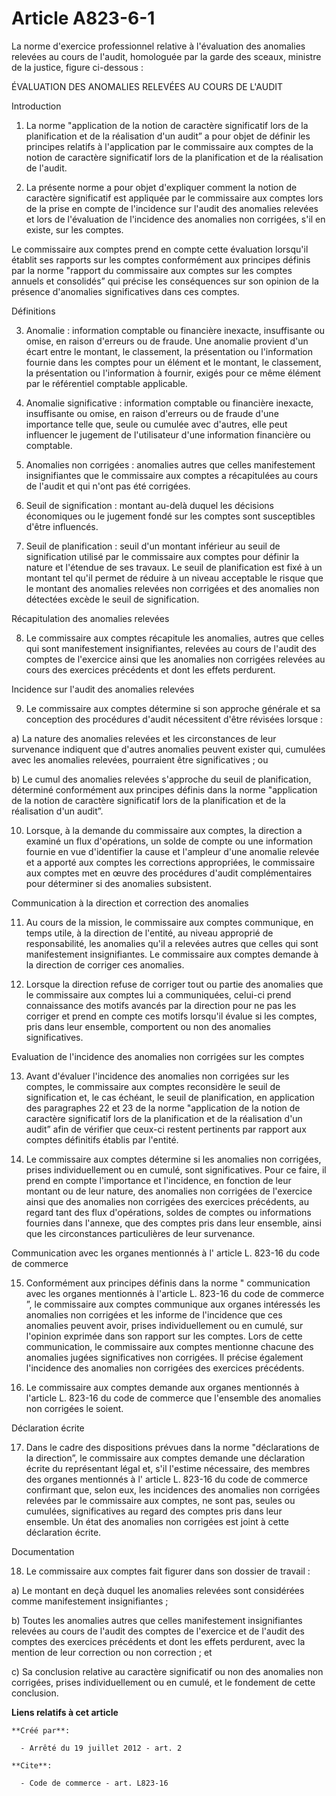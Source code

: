 # Article A823-6-1

La  norme d'exercice professionnel relative à l'évaluation des anomalies  relevées au cours de l'audit, homologuée par la
garde des sceaux,  ministre de la justice, figure ci-dessous :

ÉVALUATION DES ANOMALIES RELEVÉES AU COURS DE L'AUDIT

Introduction

1. La norme "application de la notion de  caractère significatif lors de la planification et de la réalisation  d'un audit” a
pour objet de définir les principes relatifs à  l'application par le commissaire aux comptes de la notion de caractère
significatif lors de la planification et de la réalisation de l'audit.

2. La présente norme a pour objet d'expliquer  comment la notion de caractère significatif est appliquée par le  commissaire
aux comptes lors de la prise en compte de l'incidence sur  l'audit des anomalies relevées et lors de l'évaluation de
l'incidence  des anomalies non corrigées, s'il en existe, sur les comptes.

Le commissaire aux comptes prend en compte cette  évaluation lorsqu'il établit ses rapports sur les comptes conformément  aux
principes définis par la norme "rapport du commissaire aux comptes  sur les comptes annuels et consolidés” qui précise les
conséquences sur  son opinion de la présence d'anomalies significatives dans ces comptes.

Définitions

3. Anomalie : information comptable ou financière  inexacte, insuffisante ou omise, en raison d'erreurs ou de fraude. Une
anomalie provient d'un écart entre le montant, le classement, la  présentation ou l'information fournie dans les comptes pour
un élément  et le montant, le classement, la présentation ou l'information à  fournir, exigés pour ce même élément par le
référentiel comptable  applicable.

4. Anomalie significative : information comptable  ou financière inexacte, insuffisante ou omise, en raison d'erreurs ou  de
fraude d'une importance telle que, seule ou cumulée avec d'autres,  elle peut influencer le jugement de l'utilisateur d'une
information  financière ou comptable.

5. Anomalies non corrigées : anomalies autres que  celles manifestement insignifiantes que le commissaire aux comptes a
récapitulées au cours de l'audit et qui n'ont pas été corrigées.

6. Seuil de signification : montant au-delà  duquel les décisions économiques ou le jugement fondé sur les comptes  sont
susceptibles d'être influencés.

7. Seuil de planification : seuil d'un montant  inférieur au seuil de signification utilisé par le commissaire aux  comptes
pour définir la nature et l'étendue de ses travaux. Le seuil de  planification est fixé à un montant tel qu'il permet de
réduire à un  niveau acceptable le risque que le montant des anomalies relevées non  corrigées et des anomalies non détectées
excède le seuil de  signification.

Récapitulation des anomalies relevées

8. Le commissaire aux comptes récapitule les  anomalies, autres que celles qui sont manifestement insignifiantes,  relevées
au cours de l'audit des comptes de l'exercice ainsi que les  anomalies non corrigées relevées au cours des exercices
précédents et  dont les effets perdurent.

Incidence sur l'audit des anomalies relevées

9. Le commissaire aux comptes détermine si son  approche générale et sa conception des procédures d'audit nécessitent  d'être
révisées lorsque :

a) La nature des anomalies relevées et les  circonstances de leur survenance indiquent que d'autres anomalies  peuvent
exister qui, cumulées avec les anomalies relevées, pourraient  être significatives ; ou

b) Le cumul des anomalies relevées s'approche du  seuil de planification, déterminé conformément aux principes définis  dans
la norme "application de la notion de caractère significatif lors  de la planification et de la réalisation d'un audit”.

10. Lorsque, à la demande du commissaire aux  comptes, la direction a examiné un flux d'opérations, un solde de compte  ou
une information fournie en vue d'identifier la cause et l'ampleur  d'une anomalie relevée et a apporté aux comptes les
corrections  appropriées, le commissaire aux comptes met en œuvre des procédures  d'audit complémentaires pour déterminer si
des anomalies subsistent.

Communication à la direction et correction des anomalies

11. Au cours de la mission, le commissaire aux  comptes communique, en temps utile, à la direction de l'entité, au  niveau
approprié de responsabilité, les anomalies qu'il a relevées  autres que celles qui sont manifestement insignifiantes. Le
commissaire  aux comptes demande à la direction de corriger ces anomalies.

12. Lorsque la direction refuse de corriger tout  ou partie des anomalies que le commissaire aux comptes lui a  communiquées,
celui-ci prend connaissance des motifs avancés par la  direction pour ne pas les corriger et prend en compte ces motifs
lorsqu'il évalue si les comptes, pris dans leur ensemble, comportent ou  non des anomalies significatives.

Evaluation de l'incidence des anomalies non corrigées sur les comptes

13. Avant d'évaluer l'incidence des anomalies non  corrigées sur les comptes, le commissaire aux comptes reconsidère le
seuil de signification et, le cas échéant, le seuil de planification, en  application des paragraphes 22 et 23 de la norme
"application de la  notion de caractère significatif lors de la planification et de la  réalisation d'un audit” afin de
vérifier que ceux-ci restent pertinents  par rapport aux comptes définitifs établis par l'entité.

14. Le commissaire aux comptes détermine si les  anomalies non corrigées, prises individuellement ou en cumulé, sont
significatives. Pour ce faire, il prend en compte l'importance et  l'incidence, en fonction de leur montant ou de leur
nature, des  anomalies non corrigées de l'exercice ainsi que des anomalies non  corrigées des exercices précédents, au regard
tant des flux  d'opérations, soldes de comptes ou informations fournies dans l'annexe,  que des comptes pris dans leur
ensemble, ainsi que les circonstances  particulières de leur survenance.

Communication avec les organes mentionnés à l' article L. 823-16 du code de commerce

15. Conformément aux principes définis dans la norme " communication avec les organes mentionnés à l'article L. 823-16 du
code de commerce ”,  le commissaire aux comptes communique aux organes intéressés les  anomalies non corrigées et les informe
de l'incidence que ces anomalies  peuvent avoir, prises individuellement ou en cumulé, sur l'opinion  exprimée dans son
rapport sur les comptes. Lors de cette communication,  le commissaire aux comptes mentionne chacune des anomalies jugées
significatives non corrigées. Il précise également l'incidence des  anomalies non corrigées des exercices précédents.

16. Le commissaire aux comptes demande aux organes mentionnés à l'article L. 823-16 du code de commerce que l'ensemble des
anomalies non corrigées le soient.

Déclaration écrite

17. Dans le cadre des dispositions prévues dans  la norme "déclarations de la direction”, le commissaire aux comptes  demande
une déclaration écrite du représentant légal et, s'il l'estime  nécessaire, des membres des organes mentionnés à l' article
L. 823-16 du code de commerce  confirmant que, selon eux, les incidences des anomalies non corrigées  relevées par le
commissaire aux comptes, ne sont pas, seules ou  cumulées, significatives au regard des comptes pris dans leur ensemble.  Un
état des anomalies non corrigées est joint à cette déclaration  écrite.

Documentation

18. Le commissaire aux comptes fait figurer dans son dossier de travail :

a) Le montant en deçà duquel les anomalies relevées sont considérées comme manifestement insignifiantes ;

b) Toutes les anomalies autres que celles  manifestement insignifiantes relevées au cours de l'audit des comptes de
l'exercice et de l'audit des comptes des exercices précédents et dont  les effets perdurent, avec la mention de leur
correction ou non  correction ; et

c) Sa conclusion relative au caractère  significatif ou non des anomalies non corrigées, prises individuellement  ou en
cumulé, et le fondement de cette conclusion.

**Liens relatifs à cet article**

	**Créé par**:

	  - Arrêté du 19 juillet 2012 - art. 2

	**Cite**:

	  - Code de commerce - art. L823-16
